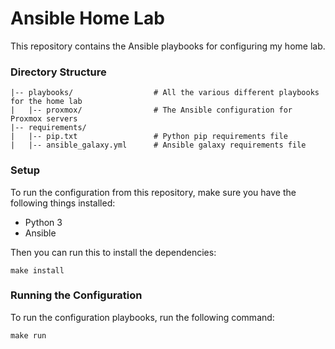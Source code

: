 # Ansible Home Lab

This repository contains the Ansible playbooks for configuring my home lab.

### Directory Structure

```
|-- playbooks/                  # All the various different playbooks for the home lab
|   |-- proxmox/                # The Ansible configuration for Proxmox servers
|-- requirements/
|   |-- pip.txt                 # Python pip requirements file
|   |-- ansible_galaxy.yml      # Ansible galaxy requirements file
```

### Setup

To run the configuration from this repository, make sure you have the following things installed:

- Python 3
- Ansible

Then you can run this to install the dependencies:

```
make install
```

### Running the Configuration

To run the configuration playbooks, run the following command:

```
make run
```
